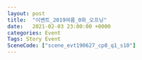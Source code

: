 ```yaml
---
layout: post
title:  "이벤트_2019여름_0화_오프닝"
date:   2021-02-03 23:00:00 +0000
categories: Event
Tags: Story Event
SceneCode: ["scene_evt190627_cp0_q1_s10"]
---
```

